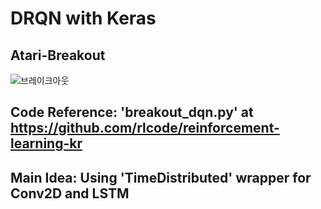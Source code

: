 # DRQN with Keras
## Atari-Breakout

![브레이크아웃]('https://github.com/symoon94/DRQN/blob/master/breakout_drqn/image/544604897.58.png')


## Code Reference: 'breakout_dqn.py' at https://github.com/rlcode/reinforcement-learning-kr


## Main Idea: Using 'TimeDistributed' wrapper for Conv2D and LSTM
